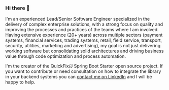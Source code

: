 ### Hi there 👋
I'm an experienced Lead/Senior Software Engineer specialized in the delivery of complex enterprise solutions, with a strong focus on quality and improving the processes and practices of the teams where I am involved. Having extensive experience (20+ years) across multiple sectors (payment systems, financial services, trading systems, retail, field service, transport, security, utilities, marketing and advertising), my goal is not just delivering working software but consolidating solid architectures and driving business value through code optimization and process automation.

I'm the creator of the QuickFix/J Spring Boot Starter open source project. If you want to contribute or need consultation on how to integrate the library in your backend systems you can [contact me on LinkedIn](https://es.linkedin.com/in/EduardoSanchezRos) and I will be happy to help.

<!--
**esanchezros/esanchezros** is a ✨ _special_ ✨ repository because its `README.md` (this file) appears on your GitHub profile.

Here are some ideas to get you started:

- 🔭 I’m currently working on ...
- 🌱 I’m currently learning ...
- 👯 I’m looking to collaborate on ...
- 🤔 I’m looking for help with ...
- 💬 Ask me about ...
- 📫 How to reach me: ...
- 😄 Pronouns: ...
- ⚡ Fun fact: ...
-->
